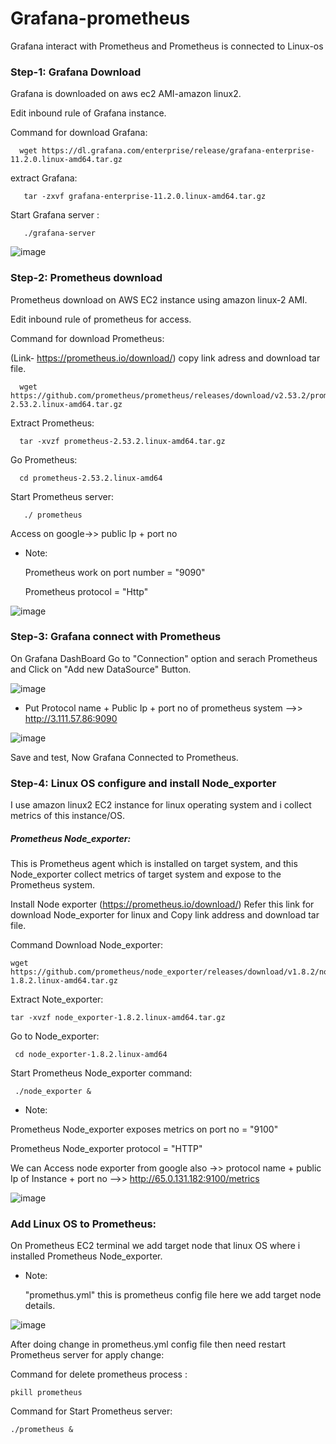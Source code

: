 # Grafana-prometheus
Grafana interact with Prometheus and Prometheus is connected to Linux-os


### Step-1: Grafana Download

Grafana is downloaded on aws ec2 AMI-amazon linux2.

Edit inbound rule of Grafana instance.

Command for download Grafana:

      wget https://dl.grafana.com/enterprise/release/grafana-enterprise-11.2.0.linux-amd64.tar.gz

extract Grafana:

       tar -zxvf grafana-enterprise-11.2.0.linux-amd64.tar.gz

Start Grafana server :
     
       ./grafana-server

![image](https://github.com/user-attachments/assets/b1128cfe-818f-4210-9dd8-f98c2016e4d8)


### Step-2:  Prometheus download 

Prometheus download on AWS EC2 instance using amazon linux-2 AMI.

Edit inbound rule of prometheus for access.

Command for download Prometheus:

(Link- https://prometheus.io/download/) copy link adress and download tar file.

      wget https://github.com/prometheus/prometheus/releases/download/v2.53.2/prometheus-2.53.2.linux-amd64.tar.gz

Extract Prometheus:

      tar -xvzf prometheus-2.53.2.linux-amd64.tar.gz
      
Go Prometheus:

      cd prometheus-2.53.2.linux-amd64

Start Prometheus server:

       ./ prometheus

Access on google->> public Ip + port no

- Note:

   Prometheus work on port number = "9090"

   Prometheus protocol = "Http"

 ![image](https://github.com/user-attachments/assets/214060d2-1ba9-4e28-ba59-dd6383cbd0c7)

### Step-3: Grafana connect with Prometheus

On Grafana DashBoard Go to "Connection" option and serach Prometheus and Click on "Add new DataSource" Button.

![image](https://github.com/user-attachments/assets/4e20d69d-4fb7-47ce-b250-f1fd7cbad2cd)

- Put Protocol name + Public Ip + port no of prometheus system -->> http://3.111.57.86:9090
  
![image](https://github.com/user-attachments/assets/f1878fa5-40eb-4a4c-8947-7dc327d909b1)

Save and test, Now Grafana Connected to Prometheus.


### Step-4: Linux OS configure and install Node_exporter

I use amazon linux2 EC2 instance for linux operating system and i collect metrics of this instance/OS.

##### Prometheus Node_exporter:

This is Prometheus agent which is installed on target system, and this Node_exporter collect metrics of target system and expose to the Prometheus system.

Install Node exporter (https://prometheus.io/download/) Refer this link for download Node_exporter for linux and Copy link address and download tar file.

Command Download Node_exporter:

    wget https://github.com/prometheus/node_exporter/releases/download/v1.8.2/node_exporter-1.8.2.linux-amd64.tar.gz


Extract Note_exporter:

    tar -xvzf node_exporter-1.8.2.linux-amd64.tar.gz

Go to Node_exporter:

     cd node_exporter-1.8.2.linux-amd64

Start Prometheus Node_exporter command:

     ./node_exporter &


- Note:

 Prometheus Node_exporter exposes metrics on port no = "9100"

 Prometheus Node_exporter protocol = "HTTP"


 We can Access node exporter from google also ->> protocol name + public Ip of Instance + port no -->>  http://65.0.131.182:9100/metrics

 ![image](https://github.com/user-attachments/assets/e39b30df-6eac-40c5-98be-78821a2a25bf)


 ### Add Linux OS to Prometheus:

 On Prometheus EC2 terminal we add target node that linux OS where i installed Prometheus Node_exporter.

 - Note:

   "promethus.yml" this is prometheus config file here we add target node details.

![image](https://github.com/user-attachments/assets/2fd90053-efca-4690-a5dc-2512b15e6b25)

 
After doing change in prometheus.yml config file then need restart Prometheus server for apply change:

Command for delete prometheus process :

    pkill prometheus

Command for Start Prometheus server:

    ./prometheus &

    
    
     
       

      
     

    

